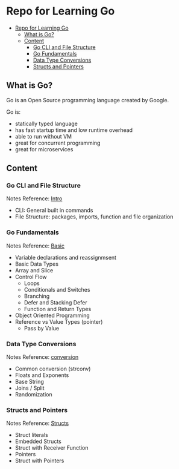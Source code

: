 # Repo for Learning Go

- [Repo for Learning Go](#repo-for-learning-go)
  - [What is Go?](#what-is-go)
  - [Content](#content)
    - [Go CLI and File Structure](#go-cli-and-file-structure)
    - [Go Fundamentals](#go-fundamentals)
    - [Data Type Conversions](#data-type-conversions)
    - [Structs and Pointers](#structs-and-pointers)

## What is Go?

Go is an Open Source programming language created by Google.

Go is:

- statically typed language
- has fast startup time and low runtime overhead
- able to run without VM
- great for concurrent programming
- great for microservices

## Content

### Go CLI and File Structure

Notes Reference: [Intro](./notes/intro.md)

- CLI: General built in commands
- File Structure: packages, imports, function and file organization

### Go Fundamentals

Notes Reference: [Basic](./notes/basic.md)

- Variable declarations and reassignmsent
- Basic Data Types
- Array and Slice
- Control Flow
  - Loops
  - Conditionals and Switches
  - Branching
  - Defer and Stacking Defer
  - Function and Return Types
- Object Oriented Programming
- Reference vs Value Types (pointer)
  - Pass by Value

### Data Type Conversions

Notes Reference: [conversion](./notes/conversion.md)

- Common conversion (strconv)
- Floats and Exponents
- Base String
- Joins / Split
- Randomization

### Structs and Pointers

Notes Reference: [Structs](./notes/structs.md)

- Struct literals
- Embedded Structs
- Struct with Receiver Function
- Pointers
- Struct with Pointers
